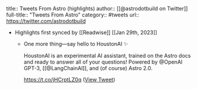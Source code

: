 title:: Tweets From Astro (highlights)
author:: [[@astrodotbuild on Twitter]]
full-title:: "Tweets From Astro"
category:: #tweets
url:: https://twitter.com/astrodotbuild

- Highlights first synced by [[Readwise]] [[Jan 29th, 2023]]
	- One more thing—say hello to HoustonAI ✨
	  
	  HoustonAI is an experimental AI assistant, trained on the Astro docs and ready to answer all of your questions! Powered by @OpenAI GPT-3, [[@LangChainAI]], and (of course) Astro 2.0.
	  
	  https://t.co/jHCrptLZ0q ([View Tweet](https://twitter.com/astrodotbuild/status/1619053233082859521))